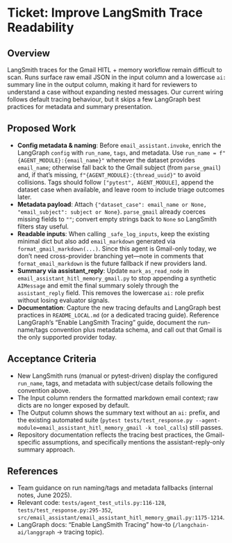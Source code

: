 # Ticket: Improve LangSmith Trace Readability

## Overview
LangSmith traces for the Gmail HITL + memory workflow remain difficult to scan. Runs surface raw email JSON in the input column and a lowercase `ai:` summary line in the output column, making it hard for reviewers to understand a case without expanding nested messages. Our current wiring follows default tracing behaviour, but it skips a few LangGraph best practices for metadata and summary presentation.

## Proposed Work
- **Config metadata & naming**: Before `email_assistant.invoke`, enrich the LangGraph `config` with `run_name`, `tags`, and metadata. Use `run_name = f"{AGENT_MODULE}:{email_name}"` whenever the dataset provides `email_name`; otherwise fall back to the Gmail subject (from `parse_gmail`) and, if that’s missing, `f"{AGENT_MODULE}:{thread_uuid}"` to avoid collisions. Tags should follow `["pytest", AGENT_MODULE]`, append the dataset case when available, and leave room to include triage outcomes later.
- **Metadata payload**: Attach `{"dataset_case": email_name or None, "email_subject": subject or None}`. `parse_gmail` already coerces missing fields to `""`; convert empty strings back to `None` so LangSmith filters stay useful.
- **Readable inputs**: When calling `_safe_log_inputs`, keep the existing minimal dict but also add `email_markdown` generated via `format_gmail_markdown(...)`. Since this agent is Gmail-only today, we don’t need cross-provider branching yet—note in comments that `format_email_markdown` is the future fallback if new providers land.
- **Summary via assistant_reply**: Update `mark_as_read_node` in `email_assistant_hitl_memory_gmail.py` to stop appending a synthetic `AIMessage` and emit the final summary solely through the `assistant_reply` field. This removes the lowercase `ai:` role prefix without losing evaluator signals.
- **Documentation**: Capture the new tracing defaults and LangGraph best practices in `README_LOCAL.md` (or a dedicated tracing guide). Reference LangGraph’s “Enable LangSmith Tracing” guide, document the run-name/tags convention plus metadata schema, and call out that Gmail is the only supported provider today.

## Acceptance Criteria
- New LangSmith runs (manual or pytest-driven) display the configured `run_name`, tags, and metadata with subject/case details following the convention above.
- The Input column renders the formatted markdown email context; raw dicts are no longer exposed by default.
- The Output column shows the summary text without an `ai:` prefix, and the existing automated suite (`pytest tests/test_response.py --agent-module=email_assistant_hitl_memory_gmail -k tool_calls`) still passes.
- Repository documentation reflects the tracing best practices, the Gmail-specific assumptions, and specifically mentions the assistant-reply-only summary approach.

## References
- Team guidance on run naming/tags and metadata fallbacks (internal notes, June 2025).
- Relevant code: `tests/agent_test_utils.py:116-128`, `tests/test_response.py:295-352`, `src/email_assistant/email_assistant_hitl_memory_gmail.py:1175-1214`.
- LangGraph docs: “Enable LangSmith Tracing” how-to (`/langchain-ai/langgraph` → tracing topic).

